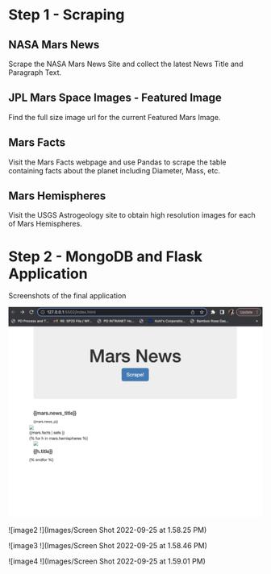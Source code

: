 # Step 1 - Scraping


## NASA Mars News
Scrape the NASA Mars News Site and collect the latest News Title and Paragraph Text.

## JPL Mars Space Images - Featured Image
Find the full size image url for the current Featured Mars Image.

## Mars Facts
Visit the Mars Facts webpage and use Pandas to scrape the table containing facts about the planet including Diameter, Mass, etc.

## Mars Hemispheres
Visit the USGS Astrogeology site to obtain high resolution images for each of Mars Hemispheres.


# Step 2 - MongoDB and Flask Application
Screenshots of the final application

![image1 !](Images/Screen%20Shot%202022-09-22%20at%209.38.12%20PM.png)

![image2 !](Images/Screen Shot 2022-09-25 at 1.58.25 PM)

![image3 !](Images/Screen Shot 2022-09-25 at 1.58.46 PM)

![image4 !](Images/Screen Shot 2022-09-25 at 1.59.01 PM)
